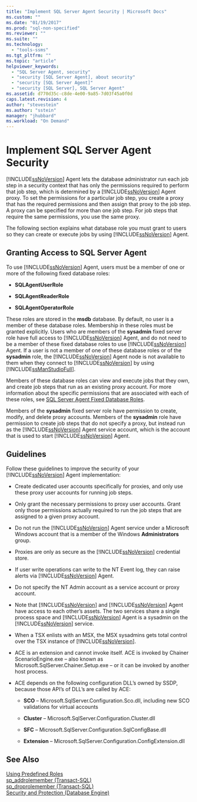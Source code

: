 ```yaml
---
title: "Implement SQL Server Agent Security | Microsoft Docs"
ms.custom: ""
ms.date: "01/19/2017"
ms.prod: "sql-non-specified"
ms.reviewer: ""
ms.suite: ""
ms.technology: 
  - "tools-ssms"
ms.tgt_pltfrm: ""
ms.topic: "article"
helpviewer_keywords: 
  - "SQL Server Agent, security"
  - "security [SQL Server Agent], about security"
  - "security [SQL Server Agent]"
  - "security [SQL Server], SQL Server Agent"
ms.assetid: d770d35c-c8de-4e00-9a85-7d03f45a0f0d
caps.latest.revision: 4
author: "stevestein"
ms.author: "sstein"
manager: "jhubbard"
ms.workload: "On Demand"
---
```

# Implement SQL Server Agent Security
[!INCLUDE[ssNoVersion](../../includes/ssnoversion_md.md)] Agent lets the database administrator run each job step in a security context that has only the permissions required to perform that job step, which is determined by a [!INCLUDE[ssNoVersion](../../includes/ssnoversion_md.md)] Agent proxy. To set the permissions for a particular job step, you create a proxy that has the required permissions and then assign that proxy to the job step. A proxy can be specified for more than one job step. For job steps that require the same permissions, you use the same proxy.  
  
The following section explains what database role you must grant to users so they can create or execute jobs by using [!INCLUDE[ssNoVersion](../../includes/ssnoversion_md.md)] Agent.  
  
## Granting Access to SQL Server Agent  
To use [!INCLUDE[ssNoVersion](../../includes/ssnoversion_md.md)] Agent, users must be a member of one or more of the following fixed database roles:  
  
-   **SQLAgentUserRole**  
  
-   **SQLAgentReaderRole**  
  
-   **SQLAgentOperatorRole**  
  
These roles are stored in the **msdb** database. By default, no user is a member of these database roles. Membership in these roles must be granted explicitly. Users who are members of the **sysadmin** fixed server role have full access to [!INCLUDE[ssNoVersion](../../includes/ssnoversion_md.md)] Agent, and do not need to be a member of these fixed database roles to use [!INCLUDE[ssNoVersion](../../includes/ssnoversion_md.md)] Agent. If a user is not a member of one of these database roles or of the **sysadmin** role, the [!INCLUDE[ssNoVersion](../../includes/ssnoversion_md.md)] Agent node is not available to them when they connect to [!INCLUDE[ssNoVersion](../../includes/ssnoversion_md.md)] by using [!INCLUDE[ssManStudioFull](../../includes/ssmanstudiofull_md.md)].  
  
Members of these database roles can view and execute jobs that they own, and create job steps that run as an existing proxy account. For more information about the specific permissions that are associated with each of these roles, see [SQL Server Agent Fixed Database Roles](../../ssms/agent/sql-server-agent-fixed-database-roles.md).  
  
Members of the **sysadmin** fixed server role have permission to create, modify, and delete proxy accounts. Members of the **sysadmin** role have permission to create job steps that do not specify a proxy, but instead run as the [!INCLUDE[ssNoVersion](../../includes/ssnoversion_md.md)] Agent service account, which is the account that is used to start [!INCLUDE[ssNoVersion](../../includes/ssnoversion_md.md)] Agent.  
  
## Guidelines  
Follow these guidelines to improve the security of your [!INCLUDE[ssNoVersion](../../includes/ssnoversion_md.md)] Agent implementation:  
  
-   Create dedicated user accounts specifically for proxies, and only use these proxy user accounts for running job steps.  
  
-   Only grant the necessary permissions to proxy user accounts. Grant only those permissions actually required to run the job steps that are assigned to a given proxy account.  
  
-   Do not run the [!INCLUDE[ssNoVersion](../../includes/ssnoversion_md.md)] Agent service under a Microsoft Windows account that is a member of the Windows **Administrators** group.  
  
-   Proxies are only as secure as the [!INCLUDE[ssNoVersion](../../includes/ssnoversion_md.md)] credential store.  
  
-   If user write operations can write to the NT Event log, they can raise alerts via [!INCLUDE[ssNoVersion](../../includes/ssnoversion_md.md)] Agent.  
  
-   Do not specify the NT Admin account as a service account or proxy account.  
  
-   Note that [!INCLUDE[ssNoVersion](../../includes/ssnoversion_md.md)] and [!INCLUDE[ssNoVersion](../../includes/ssnoversion_md.md)] Agent have access to each other’s assets. The two services share a single process space and [!INCLUDE[ssNoVersion](../../includes/ssnoversion_md.md)] Agent is a sysadmin on the [!INCLUDE[ssNoVersion](../../includes/ssnoversion_md.md)] service.  
  
-   When a TSX enlists with an MSX, the MSX sysadmins gets total control over the TSX instance of [!INCLUDE[ssNoVersion](../../includes/ssnoversion_md.md)].  
  
-   ACE is an extension and cannot invoke itself. ACE is invoked by Chainer ScenarioEngine.exe – also known as Microsoft.SqlServer.Chainer.Setup.exe – or it can be invoked by another host process.  
  
-   ACE depends on the following configuration DLL’s owned by SSDP, because those API’s of DLL’s are called by ACE:  
  
    -   **SCO** – Microsoft.SqlServer.Configuration.Sco.dll, including new SCO validations for virtual accounts  
  
    -   **Cluster** – Microsoft.SqlServer.Configuration.Cluster.dll  
  
    -   **SFC** – Microsoft.SqlServer.Configuration.SqlConfigBase.dll  
  
    -   **Extension** – Microsoft.SqlServer.Configuration.ConfigExtension.dll  
  
## See Also  
[Using Predefined Roles](http://msdn.microsoft.com/en-us/6b46db51-7c30-467d-a251-50f50647fe21)  
[sp_addrolemember (Transact-SQL)](http://msdn.microsoft.com/en-us/a583c087-bdb3-46d2-b9e5-3921b3e6d10b)  
[sp_droprolemember (Transact-SQL)](http://msdn.microsoft.com/en-us/c2f19ab1-e742-4d56-ba8e-8ffd40cf4925)  
[Security and Protection (Database Engine)](http://msdn.microsoft.com/en-us/dfb39d16-722a-4734-94bb-98e61e014ee7)  
  
